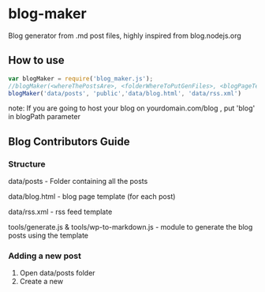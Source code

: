 blog-maker
==========

Blog generator from .md post files, highly inspired from blog.nodejs.org

## How to use

```javascript
var blogMaker = require('blog_maker.js');
//blogMaker(<whereThePostsAre>, <folderWhereToPutGenFiles>, <blogPageTeamplate>, <rss template> [, blogPath , numberPostPerPage])
blogMaker('data/posts', 'public','data/blog.html', 'data/rss.xml')
```



note: If you are going to host your blog on yourdomain.com/blog , put 'blog' in blogPath parameter





## Blog Contributors Guide 

### Structure

data/posts - Folder containing all the posts

data/blog.html - blog page template (for each post)

data/rss.xml - rss feed template

tools/generate.js & tools/wp-to-markdown.js - module to generate the blog posts using the template

### Adding a new post

1. Open data/posts folder
2. Create a new <title of post>.md file
3. Add title, author, date, slug and category, e.g:

  title: Best post in the world
  author: Alice
  date: Fri Jan 12 00:45:13 UTC 2012
  slug: megapost
  category: postland

4. Write your post (use html you want)
`<blockquote></blockquote>`
`<code></code>`
You name it :)

5. Push to master, and it's done =)

Note: folder hierarchy in data/posts is meaningless, you can use it for your own organization, for example, one folder for each author or for each category
